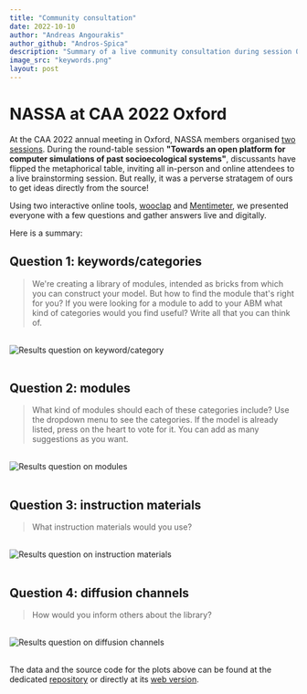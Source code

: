 ```yaml
---
title: "Community consultation"
date: 2022-10-10
author: "Andreas Angourakis"
author_github: "Andros-Spica"
description: "Summary of a live community consultation during session 06 at the CAA 2022 in Oxford"
image_src: "keywords.png"
layout: post
---
```

# NASSA at CAA 2022 Oxford

At the CAA 2022 annual meeting in Oxford, NASSA members organised [two sessions](https://archaeology-abm.github.io/NASSA-hub//2022/10/10/CAA2022_post.html). During the round-table session **"Towards an open platform for computer simulations of past socioecological systems"**, discussants have flipped the metaphorical table, inviting all in-person and online attendees to a live brainstorming session. But really, it was a perverse stratagem of ours to get ideas directly from the source!  

Using two interactive online tools, [wooclap](https://app.wooclap.com/) and [Mentimeter](https://www.mentimeter.com/), we presented everyone with a few questions and gather answers live and digitally.

Here is a summary:

## Question 1: keywords/categories

> We're creating a library of modules, intended as bricks from which you can construct your model. But how to find the module that's right for you? If you were looking for a module to add to your ABM what kind of categories would you find useful? Write all that you can think of.

<br>
<img src="https://archaeology-abm.github.io/NASSA-hub/assets/keywords.png" alt="Results question on keyword/category">
<br><br>

## Question 2: modules

> What kind of modules should each of these categories include? Use the dropdown menu to see the categories. If the model is already listed, press on the heart to vote for it. You can add as many suggestions as you want.

<br>
<img src="https://archaeology-abm.github.io/NASSA-hub/assets/modules.png" alt="Results question on modules">
<br><br>

## Question 3: instruction materials

> What instruction materials would you use?

<br>
<img src="https://archaeology-abm.github.io/NASSA-hub/assets/instructions.png" alt="Results question on instruction materials">
<br><br>

## Question 4: diffusion channels

> How would you inform others about the library?

<br>
<img src="https://archaeology-abm.github.io/NASSA-hub/assets/diffusion.png" alt="Results question on diffusion channels">
<br><br>

The data and the source code for the plots above can be found at the dedicated [repository](https://github.com/Archaeology-ABM/CAA2022-session06-consultation) or directly at its [web version](https://archaeology-abm.github.io/CAA2022-session06-consultation/).
